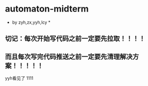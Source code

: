 # automaton-midterm
* by zyh,zx,yyh,lcy *
## 切记：每次开始写代码之前一定要先拉取！！！！
## 而且每次写完代码推送之前一定要先清理解决方案！！！！！



yyh看见了
1111